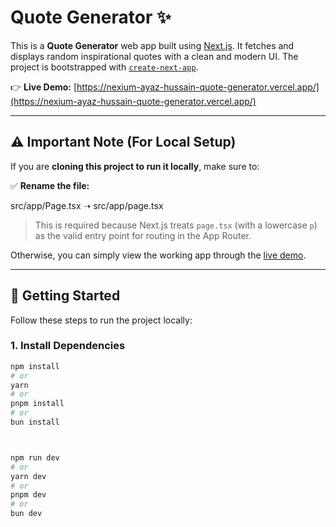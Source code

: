 # Quote Generator ✨

This is a **Quote Generator** web app built using [Next.js](https://nextjs.org). It fetches and displays random inspirational quotes with a clean and modern UI. The project is bootstrapped with [`create-next-app`](https://nextjs.org/docs/app/api-reference/cli/create-next-app).

👉 **Live Demo:** [https://nexium-ayaz-hussain-quote-generator.vercel.app/](https://nexium-ayaz-hussain-quote-generator.vercel.app/)

---

## ⚠️ Important Note (For Local Setup)

If you are **cloning this project to run it locally**, make sure to:

✅ **Rename the file:**

src/app/Page.tsx ➝ src/app/page.tsx

> This is required because Next.js treats `page.tsx` (with a lowercase `p`) as the valid entry point for routing in the App Router.

Otherwise, you can simply view the working app through the [live demo](https://nexium-ayaz-hussain-quote-generator.vercel.app/).

---

## 🚀 Getting Started

Follow these steps to run the project locally:

### 1. Install Dependencies

```bash
npm install
# or
yarn
# or
pnpm install
# or
bun install



npm run dev
# or
yarn dev
# or
pnpm dev
# or
bun dev

